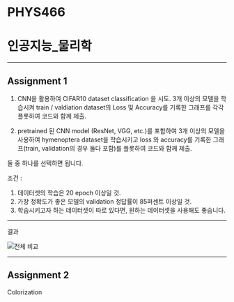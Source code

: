 # PHYS466

# 인공지능_물리학
---
## Assignment 1 

1) CNN을 활용하여 CIFAR10 dataset classification 을 시도. 3개 이상의 모델을 학습시켜 train / valdiation dataset의 Loss 및 Accuracy를 기록한 그래프를 각각 플롯하여 코드와 함께 제출.

2)  pretrained 된 CNN model (ResNet, VGG, etc.)를 포함하여 3개 이상의 모델을 사용하여 hymenoptera dataset을 학습시키고 loss 와 accuracy를 기록한 그래프(train, validation의 경우 둘다 포함)를 플롯하여 코드와 함께 제출. 

둘 중 하나를 선택하면 됩니다.

조건 : 
1) 데이터셋의 학습은 20 epoch 이상일 것.
2) 가장 정확도가 좋은 모델의 validation 정답률이 85퍼센트 이상일 것.
3) 학습시키고자 하는 데이터셋이 따로 있다면, 원하는 데이터셋을 사용해도 좋습니다.

---
결과

![전체 비교](https://github.com/seunghyun-24/AI_physics/assets/98291947/262ef28d-d5f3-4239-bb03-870d071731db)


---
## Assignment 2

Colorization

